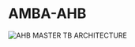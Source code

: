 # AMBA-AHB

![AHB MASTER TB ARCHITECTURE](https://github.com/psumesh/AMBA-AHB/blob/main/images/ahb_architecture.jpg)
